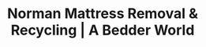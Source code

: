 ---
layout: location.njk
title: "Norman Mattress Removal & Recycling | A Bedder World"
description: "Professional mattress removal in Norman, OK. Next-day pickup for University of Oklahoma students, Norman Regional staff, and Boomer Sooner families. Academic calendar specialists starting $125."
permalink: "/mattress-removal/oklahoma/norman/"
city: "Norman"
state: "Oklahoma"
stateAbbr: "OK"
stateSlug: "oklahoma"
tier: 2
coordinates: 
  lat: 35.2226
  lng: -97.4395
pricing:
  startingPrice: 125
  single: 125
  queen: 155
  king: 180
  boxSpring: 30
zipCodes: ["73019", "73026", "73069", "73071", "73072"]
neighborhoods: [
  {
    "name": "Campus Corner",
    "zipCodes": ["73019"]
  },
  {
    "name": "Miller Historic District",
    "zipCodes": ["73069"]
  },
  {
    "name": "Southridge Historic District",
    "zipCodes": ["73072"]
  },
  {
    "name": "Hall Park",
    "zipCodes": ["73071"]
  },
  {
    "name": "Brookhaven",
    "zipCodes": ["73072"]
  },
  {
    "name": "Cedar Lane",
    "zipCodes": ["73026"]
  },
  {
    "name": "University of Oklahoma Campus",
    "zipCodes": ["73019"]
  },
  {
    "name": "Park Hill Addition",
    "zipCodes": ["73069"]
  }
]
nearbyCities:
  - name: "Oklahoma City"
    slug: "oklahoma-city"
    distance: 20
    isSuburb: false
  - name: "Moore"
    slug: "moore"
    distance: 8
    isSuburb: true
  - name: "Edmond"
    slug: "edmond"
    distance: 25
    isSuburb: true
  - name: "Midwest City"
    slug: "midwest-city"
    distance: 30
    isSuburb: true
reviews:
  count: 6
  featured:
    - author: "Jake M."
      rating: 5
      text: "Perfect timing for move-out week! Called Wednesday morning, mattress gone Thursday before I drove back home to Tulsa. These folks understand college schedules."
      neighborhood: "Campus Corner"
    - author: "Dr. Patricia R."
      rating: 5
      text: "Coordinated around my OU Medical Center shifts perfectly. Evening pickup saved me from using vacation time. Professional service for busy healthcare workers."
      neighborhood: "Miller Historic District"
    - author: "Sarah & Mike K."
      rating: 4
      text: "Quick service before Medieval Fair weekend. Our guest room needed upgrading before relatives visited from Kansas. Wish they offered Saturday pickups though."
      neighborhood: "Hall Park"
    - author: "Coach Williams"
      rating: 5
      text: "Recruiting season keeps me traveling constantly. They handled pickup while I was on the road and sent confirmation photos. Exactly what busy OU staff need."
      neighborhood: "University of Oklahoma Campus"
    - author: "Amanda L."
      rating: 5
      text: "Graduate student budget means every dollar counts. Fair pricing and they worked around my dissertation defense schedule. Highly recommend to fellow students."
      neighborhood: "Brookhaven"
    - author: "Robert T."
      rating: 5
      text: "Twenty years in this Craftsman home near campus. Finally upgraded our master bedroom and the crew respected our historic neighborhood perfectly."
      neighborhood: "Southridge Historic District"
pageContent:
  heroDescription: "University town mattress pickup in Norman! Serving University of Oklahoma students, faculty, Norman Regional staff, and Cleveland County families with academic calendar-friendly scheduling starting $125 - over 1 million mattresses recycled nationwide."

  aboutService: "Our university-specialized mattress pickup service solves the unique disposal challenges facing Norman's 34,000+ University of Oklahoma students and the families who support them. We've mastered the timing that matters most - coordinating around OU's intense August move-in period when temperatures hit 93°F+, providing emergency pickup during May move-out crunch when 23,000+ undergraduates vacate apartments simultaneously, and offering flexible scheduling during football season when 85,000 Sooner fans flood campus. Our crews understand Norman's distinctive housing landscape - from navigating narrow staircases in converted Campus Corner rentals to efficiently servicing historic Craftsman homes in Miller Historic District where faculty prefer character over convenience. With transparent pricing and evening appointments that work around Norman Regional's healthcare shifts, we eliminate the $25 city transfer station fees while providing service that actually works with academic calendars. Having recycled over 1 million mattresses nationwide, our Norman operation supports the community that's been Boomer Sooner proud since the 1889 Land Run while diverting materials from Cleveland County landfills. Whether you're in student housing preparing for summer break, faculty areas like Southridge Historic District, or anywhere across Oklahoma's premier college town, our service delivers the reliability and rapid response that matches the pace of university life and the spirit that makes Norman legendary throughout the state."

  serviceAreasIntro: "Expert mattress pickup throughout Norman's university neighborhoods and historic districts, from Boomer Sooner campus areas to family-friendly residential communities:"

  regulationsCompliance: "We handle Cleveland County waste regulations and coordinate with Norman's transfer station requirements while supporting University of Oklahoma academic schedules and healthcare worker timing. Our service provides documentation for student housing transitions, faculty relocations, and the unique scheduling demands of Oklahoma's premier college town."

  environmentalImpact: "Through partnerships with Oklahoma recycling facilities, our Norman service transforms university community mattresses into valuable resources supporting both campus sustainability initiatives and broader Cleveland County development. Each mattress diverts 40 pounds from regional landfills, with steel components becoming infrastructure materials for continued OU expansion and foam converted to insulation for residence hall upgrades and new academic building construction across the campus. Over 26 months, we've redirected 2,450 mattresses (98,000 pounds) into productive applications, directly supporting University of Oklahoma's sustainability goals while contributing to Norman's economic growth as Oklahoma's premier college town. Our processing network operates within the greater Oklahoma City metro corridor, minimizing transport emissions while creating jobs that serve the 128,000 residents who call Norman home year-round plus the 34,000 students who join them during the academic year. This approach honors Norman's Land Run heritage of practical innovation and community building, ensuring that even basic services contribute to the Boomer Sooner values and environmental stewardship that make this university town a model for academic communities throughout the region."

  howItWorksScheduling: "Academic calendar-ready scheduling with same-day quotes and next-day pickup throughout Norman. Evening and weekend appointments accommodate University of Oklahoma schedules, Norman Regional healthcare shifts, and football season family obligations across Cleveland County."

  howItWorksService: "Our team specializes in university housing challenges and historic home layouts common throughout Norman's residential areas. We coordinate around academic schedules, student move-in/move-out cycles, and football season timing while respecting both campus protocols and neighborhood character standards."

  howItWorksDisposal: "Licensed transport to certified Oklahoma recycling facilities where materials support both University of Oklahoma infrastructure development and broader Norman community construction projects. Steel and foam components get channeled into applications that strengthen our college town's continued growth and academic excellence."

  sidebarStats:
    mattressesRemoved: "2,450"
localRegulations: "Norman residents face Cleveland County waste challenges with city transfer station fees of $25 per mattress and inconvenient weekday-only hours that conflict with University of Oklahoma academic schedules. Students and faculty experience difficulties during peak move-in/move-out periods when August heat reaches 93°F+ and May semester end creates simultaneous housing transitions for 23,000+ undergraduates. Norman Regional healthcare workers struggle with transfer station timing that doesn't accommodate hospital shift rotations and on-call obligations. Football season creates additional disposal needs when 85,000 visitors arrive for home games, overwhelming city systems. Medieval Fair weekend and other major events compound seasonal disposal challenges. Our professional service eliminates these college town complications with academic calendar coordination, student budget-friendly transparent pricing, heat-safe summer scheduling during move-in periods, football season accommodation for hosting families, and reliable service that understands both university life and family community needs throughout Oklahoma's premier college town."
faqs:
  - question: "How quickly can you remove my mattress in Norman?"
    answer: "We offer same-day quotes with next-day pickup throughout all Norman ZIP codes, specifically designed for University of Oklahoma schedules and academic calendar timing. Evening appointments accommodate student work schedules and faculty obligations, weekend coordination for family patterns, and priority scheduling during move-in/move-out periods and football season."
    
  - question: "Do you work with University of Oklahoma student schedules and academic calendar?"
    answer: "Absolutely. We understand university timing and coordinate around OU's academic calendar including August move-in when temperatures exceed 93°F, May move-out when 23,000+ students vacate housing, semester breaks, and finals periods. Our team respects the unique demands of college life and provides reliable service for Oklahoma's largest university community."
    
  - question: "Can you accommodate Norman Regional healthcare workers and medical staff schedules?"
    answer: "Yes, our team specializes in healthcare worker timing including hospital shift patterns, on-call rotations, and medical staff housing needs. We understand Norman Regional's role as Cleveland County's major healthcare provider and coordinate around the demanding schedules of medical professionals throughout our college town."
    
  - question: "What's included in your Norman mattress removal service?"
    answer: "Complete university-ready service includes pickup from any location including student housing, specialized equipment for historic homes and converted rental properties, coordination around academic and work schedules, football season timing flexibility, and proper disposal through certified Oklahoma recycling facilities. We handle all logistics while respecting both campus protocols and neighborhood standards."
    
  - question: "Do you serve all areas of Norman including campus areas and historic districts?"
    answer: "Yes, we provide comprehensive coverage throughout Norman from Campus Corner student areas to historic districts like Miller and Southridge, University of Oklahoma campus to family neighborhoods like Hall Park and Cedar Lane. Complete service across all five ZIP codes with specialized understanding of both student housing and established residential community needs."
    
  - question: "How do you handle football season and major University of Oklahoma events?"
    answer: "We understand that Norman transforms during football season when 85,000 fans visit for home games, plus major events like Medieval Fair (325,000+ visitors) and graduation ceremonies. Our team provides priority scheduling for families preparing guest accommodations and coordinates with event logistics throughout the academic and community calendar."
    
  - question: "Can you accommodate student move-in and move-out periods?"
    answer: "Definitely. We specialize in university housing transitions including August move-in during extreme heat (93°F+), May move-out when thousands of students vacate simultaneously, and semester break housing changes. Our service understands the intense timing pressures and budget considerations that define college town life."
    
  - question: "What happens to mattresses after pickup in Norman?"
    answer: "Mattresses go to licensed Oklahoma recycling facilities where steel springs, foam, and fabric are separated for reuse in regional construction and University of Oklahoma sustainability projects. This creates a local circular economy supporting both campus environmental programs and Norman community development while keeping materials out of landfills and honoring our Boomer Sooner values of innovation and responsible stewardship."
---